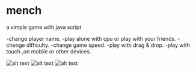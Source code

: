 # mench
a simple game with java script

-change player name.
-play alone with cpu or play with your friends.
-chenge difficulty.
-change game speed.
-play with drag & drop.
-play with touch ,on moblie or other devices.

![alt text](https://github.com/aligilan/mench/tree/master/image/preview1.png)
![alt text](https://github.com/aligilan/mench/tree/master/image/preview2.png)
![alt text](https://github.com/aligilan/mench/tree/master/image/preview3.png)
